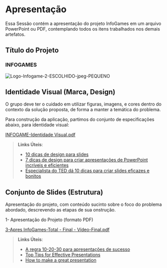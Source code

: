 # Apresentação

Essa Sessão contém a apresentação do projeto InfoGames em um arquivo PowerPoint ou PDF, contemplando todos os itens trabalhados nos demais artefatos.

## Título do Projeto

### INFOGAMES

![Logo-Infogame-2-ESCOLHIDO-jpeg-PEQUENO](https://github.com/ICEI-PUC-Minas-PMV-ADS/pmv-ads-2024-1-e2-proj-int-t6-infogames/assets/145228139/1a977cb9-9f52-4338-b29f-befc2a48522f)


## Identidade Visual (Marca, Design)

O grupo deve ter o cuidado em utilizar figuras, imagens, e cores dentro do contexto da solução proposta, de forma a manter a temática do problema.

Para construção da aplicação, partimos do conjunto de especificações abaixo, para identidade visual:

[INFOGAME-Identidade Visual.pdf](https://github.com/ICEI-PUC-Minas-PMV-ADS/pmv-ads-2024-1-e2-proj-int-t6-infogames/files/14842394/INFOGAME-Identidade.Visual.pdf)


> **Links Úteis**:
> - [10 dicas de design para slides](https://rockcontent.com/blog/design-para-slides/)
> - [7 dicas de design para criar apresentações de PowerPoint incríveis e eficientes](https://www.shutterstock.com/pt/blog/7-dicas-de-design-para-criar-apresentacoes-de-powerpoint-incriveis-e-eficientes)
> - [Especialista do TED dá 10 dicas para criar slides eficazes e bonitos](https://soap.com.br/blog/especialista-do-ted-da-10-dicas-para-criar-slides-eficazes-e-bonitos)

## Conjunto de Slides (Estrutura)

Apresentação do projeto, com conteúdo sucinto sobre o foco do problema abordado, descrevendo as etapas de sua onstrução.

1- Apresentação do Projeto (formato PDF)

[3-Apres InfoGames-Total - Final - Vídeo-Final.pdf](https://github.com/ICEI-PUC-Minas-PMV-ADS/pmv-ads-2024-1-e2-proj-int-t6-infogames/files/14951346/3-Apres.InfoGames-Total.-.Final.-.Video-Final.pdf)




> **Links Úteis**:
> - [A regra 10-20-30 para apresentações de sucesso](https://revistapegn.globo.com/Noticias/noticia/2014/07/regra-10-20-30-para-apresentacoes-de-sucesso.html)
> - [Top Tips for Effective Presentations](https://www.skillsyouneed.com/present/presentation-tips.html)
> - [How to make a great presentation](https://www.ted.com/playlists/574/how_to_make_a_great_presentation)
